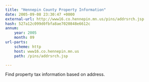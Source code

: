 ```yaml
---
title: "Hennepin County Property Information"
date: 2005-09-08 23:30:47 +0000
external-url: http://www16.co.hennepin.mn.us/pins/addrsrch.jsp
hash: 527a12c099d0fbfa8ae7020848e6612c
annum:
    year: 2005
    month: 09
url-parts:
    scheme: http
    host: www16.co.hennepin.mn.us
    path: /pins/addrsrch.jsp

---
```


Find property tax information based on address.

